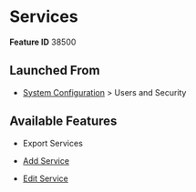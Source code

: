 # Services

**Feature ID** 38500

## Launched From

- [System Configuration](System%20Configuration.md) > Users and Security

## Available Features

- Export Services

- [Add Service](Add%20Service.md)

- [Edit Service](Edit%20Service.md)



































































